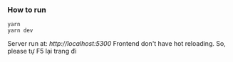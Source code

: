 ### How to run

```
yarn
yarn dev
```

Server run at: _http://localhost:5300_
Frontend don't have hot reloading. So, please tự F5 lại trang đi
